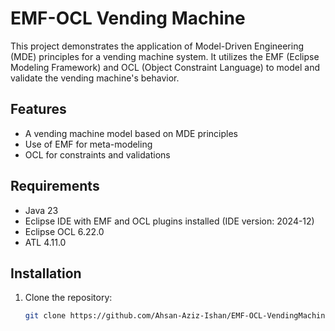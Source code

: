 # EMF-OCL Vending Machine

This project demonstrates the application of Model-Driven Engineering (MDE) principles for a vending machine system. It utilizes the EMF (Eclipse Modeling Framework) and OCL (Object Constraint Language) to model and validate the vending machine's behavior.

## Features

- A vending machine model based on MDE principles
- Use of EMF for meta-modeling
- OCL for constraints and validations

## Requirements

- Java 23
- Eclipse IDE with EMF and OCL plugins installed (IDE version: 2024-12)
- Eclipse OCL 6.22.0
- ATL 4.11.0

## Installation

1. Clone the repository:
   ```bash
   git clone https://github.com/Ahsan-Aziz-Ishan/EMF-OCL-VendingMachine.git
